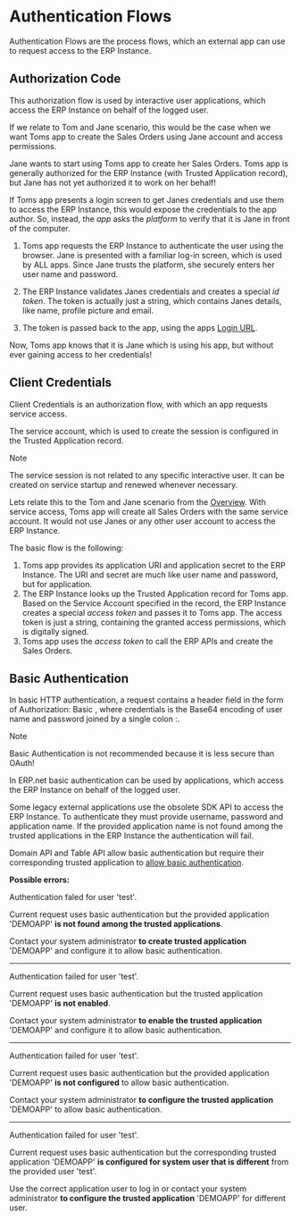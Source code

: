 # Authentication Flows

Authentication Flows are the process flows, which an external app can use to request access to the ERP Instance.

## Authorization Code

This authorization flow is used by interactive user applications, which access the ERP Instance on behalf of the logged user.

If we relate to Tom and Jane scenario, this would be the case when we want Toms app to create the Sales Orders using Jane account and access permissions.

Jane wants to start using Toms app to create her Sales Orders.
Toms app is generally authorized for the ERP Instance (with Trusted Application record), but Jane has not yet authorized it to work on her behalf!

If Toms app presents a login screen to get Janes credentials and use them to access the ERP Instance, this would expose the credentials to the app author.
So, instead, the *app* asks the *platform* to verify that it is Jane in front of the computer.

1. Toms app requests the ERP Instance to authenticate the user using the browser.
Jane is presented with a familiar log-in screen, which is used by ALL apps.
Since Jane trusts the platform, she securely enters her user name and password.

1. The ERP Instance validates Janes credentials and creates a special *id token*.
The token is actually just a string, which contains Janes details, like name, profile picture and email.

1. The token is passed back to the app, using the apps [Login URL](trusted-applications.md#impersonate-login-url).

Now, Toms app knows that it is Jane which is using his app, but without ever gaining access to her credentials!

## Client Credentials

Client Credentials is an authorization flow, with which an app requests service access.

The service account, which is used to create the session is configured in the Trusted Application record.

> [!note]
> The service session is not related to any specific interactive user. It can be created on service startup and renewed whenever necessary.

Lets relate this to the Tom and Jane scenario from the [Overview](index.md).
With service access, Toms app will create all Sales Orders with the same service account.
It would not use Janes or any other user account to access the ERP Instance.

The basic flow is the following:

1. Toms app provides its application URI and application secret to the ERP Instance.
The URI and secret are much like user name and password, but for application.
1. The ERP Instance looks up the Trusted Application record for Toms app.
Based on the Service Account specified in the record, the ERP Instance creates a special *access token* and passes it to Toms app.
The access token is just a string, containing the granted access permissions, which is digitally signed.
1. Toms app uses the *access token* to call the ERP APIs and create the Sales Orders.

## Basic Authentication

In basic HTTP authentication, a request contains a header field in the form of Authorization: Basic <credentials>, where credentials is the Base64 encoding of user name and password joined by a single colon :.
  
> [!note]
> Basic Authentication is not recommended because it is less secure than OAuth!
  
In ERP.net basic authentication can be used by applications, which access the ERP Instance on behalf of the logged user.
  
Some legacy external applications use the obsolete SDK API to access the ERP Instance. To authenticate they must provide username, password and application name. If the provided application name is not found among the trusted applications in the ERP Instance the authentication will fail.
  
Domain API and Table API allow basic authentication but require their corresponding trusted application to [allow basic authentication](trusted-applications.md#basic-authentication-allowed).
  
**Possible errors:**
    
Authentication faled for user 'test'.
 
Current request uses basic authentication but the provided application 'DEMOAPP' **is not found among the trusted applications**.
  
Contact your system administrator **to create trusted application** 'DEMOAPP' and configure it to allow basic authentication.

---

Authentication failed for user 'test'.
 
Current request uses basic authentication but the trusted application 'DEMOAPP' **is not enabled**.
 
Contact your system administrator **to enable the trusted application** 'DEMOAPP' and configure it to allow basic authentication.

---

Authentication failed for user 'test'.
 
Current request uses basic authentication but the provided application 'DEMOAPP' **is not configured** to allow basic authentication.

Contact your system administrator **to configure the trusted application** 'DEMOAPP' to allow basic authentication.

---

Authentication failed for user 'test'.

Current request uses basic authentication but the corresponding trusted application 'DEMOAPP' **is configured for system user that is different** from the provided user 'test'.

Use the correct application user to log in or contact your system administrator **to configure the trusted application** 'DEMOAPP' for different user.  
  
